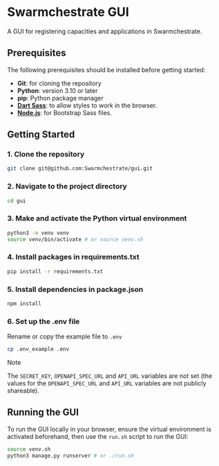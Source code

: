 # Swarmchestrate GUI
A GUI for registering capacities and applications in Swarmchestrate.

## Prerequisites
The following prerequisites should be installed before getting started:
- **Git**: for cloning the repository
- **Python**: version 3.10 or later
- **pip**: Python package manager
- **[Dart Sass](https://sass-lang.com/install/)**: to allow styles to work in the browser.
- **[Node.js](https://nodejs.org/en/download)**: for Bootstrap Sass files.

## Getting Started
### 1. Clone the repository
```bash
git clone git@github.com:Swarmchestrate/gui.git
```
### 2. Navigate to the project directory
```bash
cd gui
```
### 3. Make and activate the Python virtual environment
```bash
python3 -m venv venv
source venv/bin/activate # or source venv.sh
```
### 4. Install packages in requirements.txt
```bash
pip install -r requirements.txt
```
### 5. Install dependencies in package.json
```bash
npm install
```
### 6. Set up the .env file
Rename or copy the example file to `.env`
```bash
cp .env_example .env
```
> [!NOTE]
> The `SECRET_KEY`, `OPENAPI_SPEC_URL` and `API_URL` variables are not set (the values for the `OPENAPI_SPEC_URL` and `API_URL` variables are not publicly shareable).
## Running the GUI
To run the GUI locally in your browser, ensure the virtual environment is activated beforehand, then use the `run.sh` script to run the GUI:
```bash
source venv.sh
python3 manage.py runserver # or ./run.sh
```
